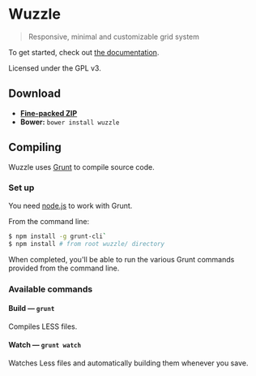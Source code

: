 # Wuzzle

> Responsive, minimal and customizable grid system

To get started, check out
[the documentation](https://github.com/ws1/wuzzle/wiki).

Licensed under the GPL v3.

## Download

* [**Fine-packed ZIP**](https://github.com/ws1/wuzzle/archive/master.zip)
* **Bower:** `bower install wuzzle`

## Compiling

Wuzzle uses [Grunt](http://gruntjs.com) to compile source code.

### Set up

You need [node.js](http://nodejs.org/download/) to work with Grunt.

From the command line:

```bash
$ npm install -g grunt-cli`
$ npm install # from root wuzzle/ directory
```

When completed, you'll be able to run the various Grunt commands provided from
the command line.

### Available commands

#### Build — `grunt`

Compiles LESS files.

#### Watch — `grunt watch`

Watches Less files and automatically building them whenever you save.